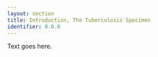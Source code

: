 ```yaml
---
layout: section
title: Introduction, The Tuberculosis Specimen
identifier: 0.0.0
---
```


Text goes here.
